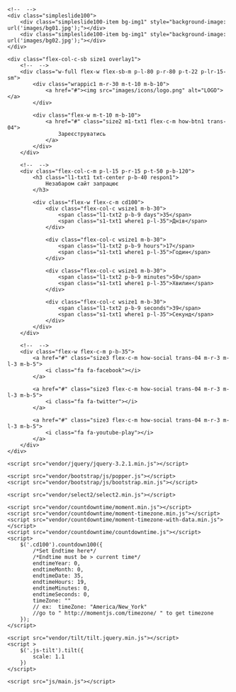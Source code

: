 <!DOCTYPE html>
<html lang="uk">
<head>
	<title>Незабаром сайт запрацює</title>
	<meta charset="UTF-8">
	<meta name="viewport" content="width=device-width, initial-scale=1">
<!--===============================================================================================-->	
	<link rel="icon" type="image/png" href="images/icons/favicon.ico"/>
<!--===============================================================================================-->
	<link rel="stylesheet" type="text/css" href="vendor/bootstrap/css/bootstrap.min.css">
<!--===============================================================================================-->
	<link rel="stylesheet" type="text/css" href="fonts/font-awesome-4.7.0/css/font-awesome.min.css">
<!--===============================================================================================-->
	<link rel="stylesheet" type="text/css" href="vendor/animate/animate.css">
<!--===============================================================================================-->
	<link rel="stylesheet" type="text/css" href="vendor/select2/select2.min.css">
<!--===============================================================================================-->
	<link rel="stylesheet" type="text/css" href="css/util.css">
	<link rel="stylesheet" type="text/css" href="css/main.css">
<!--===============================================================================================-->
</head>
<body>
	
	<!--  -->
	<div class="simpleslide100">
		<div class="simpleslide100-item bg-img1" style="background-image: url('images/bg01.jpg');"></div>
		<div class="simpleslide100-item bg-img1" style="background-image: url('images/bg02.jpg');"></div>
	</div>

	<div class="flex-col-c-sb size1 overlay1">
		<!--  -->
		<div class="w-full flex-w flex-sb-m p-l-80 p-r-80 p-t-22 p-lr-15-sm">
			<div class="wrappic1 m-r-30 m-t-10 m-b-10">
				<a href="#"><img src="images/icons/logo.png" alt="LOGO"></a>
			</div>

			<div class="flex-w m-t-10 m-b-10">
				<a href="#" class="size2 m1-txt1 flex-c-m how-btn1 trans-04">
					Зареєструватись
				</a>
			</div>
		</div>

		<!--  -->
		<div class="flex-col-c-m p-l-15 p-r-15 p-t-50 p-b-120">
			<h3 class="l1-txt1 txt-center p-b-40 respon1">
				Незабаром сайт запрацює
			</h3>

			<div class="flex-w flex-c-m cd100">
				<div class="flex-col-c wsize1 m-b-30">
					<span class="l1-txt2 p-b-9 days">35</span>
					<span class="s1-txt1 where1 p-l-35">Днів</span>
				</div>

				<div class="flex-col-c wsize1 m-b-30">
					<span class="l1-txt2 p-b-9 hours">17</span>
					<span class="s1-txt1 where1 p-l-35">Годин</span>
				</div>

				<div class="flex-col-c wsize1 m-b-30">
					<span class="l1-txt2 p-b-9 minutes">50</span>
					<span class="s1-txt1 where1 p-l-35">Хвилин</span>
				</div>

				<div class="flex-col-c wsize1 m-b-30">
					<span class="l1-txt2 p-b-9 seconds">39</span>
					<span class="s1-txt1 where1 p-l-35">Секунд</span>
				</div>
			</div>
		</div>

		<!--  -->
		<div class="flex-w flex-c-m p-b-35">
			<a href="#" class="size3 flex-c-m how-social trans-04 m-r-3 m-l-3 m-b-5">
				<i class="fa fa-facebook"></i>
			</a>

			<a href="#" class="size3 flex-c-m how-social trans-04 m-r-3 m-l-3 m-b-5">
				<i class="fa fa-twitter"></i>
			</a>

			<a href="#" class="size3 flex-c-m how-social trans-04 m-r-3 m-l-3 m-b-5">
				<i class="fa fa-youtube-play"></i>
			</a>
		</div>
	</div>



	

<!--===============================================================================================-->	
	<script src="vendor/jquery/jquery-3.2.1.min.js"></script>
<!--===============================================================================================-->
	<script src="vendor/bootstrap/js/popper.js"></script>
	<script src="vendor/bootstrap/js/bootstrap.min.js"></script>
<!--===============================================================================================-->
	<script src="vendor/select2/select2.min.js"></script>
<!--===============================================================================================-->
	<script src="vendor/countdowntime/moment.min.js"></script>
	<script src="vendor/countdowntime/moment-timezone.min.js"></script>
	<script src="vendor/countdowntime/moment-timezone-with-data.min.js"></script>
	<script src="vendor/countdowntime/countdowntime.js"></script>
	<script>
		$('.cd100').countdown100({
			/*Set Endtime here*/
			/*Endtime must be > current time*/
			endtimeYear: 0,
			endtimeMonth: 0,
			endtimeDate: 35,
			endtimeHours: 19,
			endtimeMinutes: 0,
			endtimeSeconds: 0,
			timeZone: "" 
			// ex:  timeZone: "America/New_York"
			//go to " http://momentjs.com/timezone/ " to get timezone
		});
	</script>
<!--===============================================================================================-->
	<script src="vendor/tilt/tilt.jquery.min.js"></script>
	<script >
		$('.js-tilt').tilt({
			scale: 1.1
		})
	</script>
<!--===============================================================================================-->
	<script src="js/main.js"></script>

</body>
</html>
